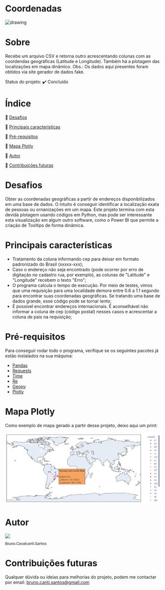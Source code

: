 # Coordenadas
<img src="https://cdn-icons-png.flaticon.com/512/2179/2179254.png" alt="drawing" width="400"/>

# Sobre
Recebe um arquivo CSV e retorna outro acrescentando colunas com as coordendas geográficas (Latitude e Longitude). Também há a plotagem das localizações em mapa dinãmico. 
Obs.: Os dados aqui presentes foram obtidos via site gerador de dados fake.

Status do projeto: :heavy_check_mark: Concluído

# Índice
:small_blue_diamond: [Desafios](#desafios)

:small_blue_diamond: [Principais características](#principais-características)

:small_blue_diamond: [Pré-requisitos](#pré-requisitos)

:small_blue_diamond: [Mapa Plotly](#mapa-plotly)

:small_blue_diamond: [Autor](#autor)

:small_blue_diamond: [Contribuições futuras](#contribuições-futuras)

# Desafios
Obter as coordenadas geográficas a partir de endereços disponibilizados em uma base de dados. O intuito é conseguir identificar a localização exata de pessoas ou ornanizações em um mapa. Este projeto termina com esta devida plotagem usando códigos em Python, mas pode ser interessante esta visualização em algum outro software, como o Power BI que permite a criação de Tooltips de forma dinâmica.

# Principais características
- Tratamento da coluna informando cep para deixar em formato padronizado do Brasil (xxxxx-xxx);
- Caso o endereço não seja encontrado (pode ocorrer por erro de digitação no cadastro rua, por exemplo), as colunas de "Latitude" e "Longitude" recebem o texto "Erro";
- O programa calcula o tempo de execução. Por meio de testes, vimos que uma requisição para uma localidade demora entre 0.6 a 1.1 segundo para encontrar suas coordenadas geográficas. Se tratando uma base de dados grande, esse código pode se tornar lento;
- É possível encontrar endereços internacionais. É aconselhável não informar a coluna de cep (código postal) nesses casos e acrescentar a coluna de país na requisição;

# Pré-requisitos
Para conseguir rodar todo o programa, verifique se os seguintes pacotes já estão instalados na sua máquina:

- [Pandas](https://pandas.pydata.org/)
- [Requests](https://requests.readthedocs.io/en/latest/)
- [Time](https://docs.python.org/3/library/time.html)
- [Re](https://docs.python.org/3/library/re.html)
- [Geopy](https://pypi.org/project/geopy)
- [Plotly](https://plotly.com/python)

# Mapa Plotly
Como exemplo de mapa gerado a partir desse projeto, deixo aqui um print:

<img src="Mapa.png" alt="Mapa"/>

# Autor

[<img src="https://avatars.githubusercontent.com/u/109088916?s=400&u=0128dd8ac18d3e18783c4f52c5bb89578f12311f&v=4" width=115><br><sub>Bruno Cavalcanti Santos</sub>](https://github.com/BrunoSantos14)
    
# Contribuições futuras
Qualquer dúvida ou ideias para melhorias do projeto, podem me contactar por email: bruno.canti.santos@gmail.com
